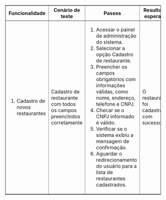 <table border="1">
    <tr>
        <th>Funcionalidade</th>
        <th>Cenário de teste</th>
        <th>Passos</th> 
        <th>Resultado esperado</th>
    </tr>
    <tr>
        <td><ol>
            <li>Cadastro de novos restaurantes</li>
        </ol></td>
        <td>Cadastro de restaurante com todos os campos preenchidos corretamente</td>
        <td>
            <ol>
                <li>Acessar o painel de administração do sistema.</li>
                <li>Selecionar a opção Cadastro de restaurante.</li>
                <li>Preencher os campos obrigatórios com informações válidas, como nome, endereço, telefone e CNPJ.</li>
                <li>Checar se o CNPJ informado é válido.</li>
                <li>Verificar se o sistema exibiu a mensagem de confirmação.</li>
                <li>Aguardar o redirecionamento do usuário para a lista de restaurantes cadastrados.</li>
            </ol>
        </td>
        <td>O restaurante foi cadastrado com sucesso.</td>
    </tr>
</table>
